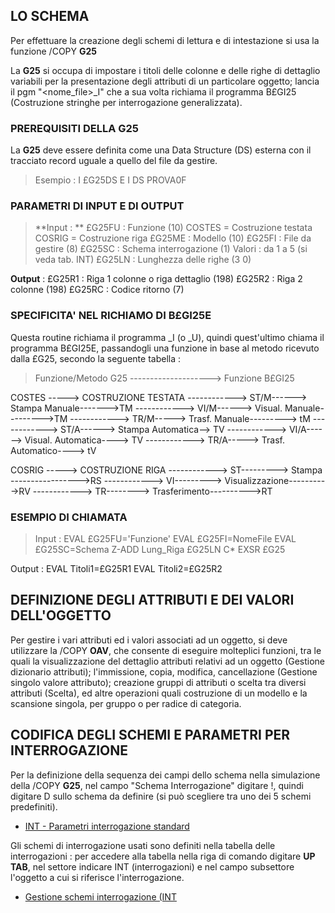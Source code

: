
## LO SCHEMA

Per effettuare la creazione degli schemi di lettura e di intestazione si usa la funzione /COPY  **G25**

La **G25** si occupa di impostare i titoli delle colonne e delle righe di dettaglio variabili per la presentazione degli attributi di un particolare oggetto; lancia il pgm "<nome_file>_I" che a sua volta richiama il programma B£GI25 (Costruzione stringhe per interrogazione generalizzata).

### PREREQUISITI DELLA G25

La **G25** deve essere definita come una Data Structure (DS) esterna con il tracciato record uguale a quello del file da gestire.

>Esempio :       I       £G25DS              E         I         DS                PROVA0F

### PARAMETRI DI INPUT E DI OUTPUT
>**Input : **
	             £G25FU :  Funzione (10)
   	                           COSTES = Costruzione testata
 	                           COSRIG = Costruzione riga
 	            £G25ME :  Modello (10)
                              £G25FI :  File da gestire (8)
                 	            £G25SC :  Schema interrogazione (1)
                                             Valori :  da 1 a 5 (si veda tab. INT)
                              £G25LN :  Lunghezza delle righe (3 0)

**Output** : 
	           £G25R1 :  Riga 1 colonne o riga dettaglio (198)
                             £G25R2 :  Riga 2 colonne (198)
                             £G25RC :  Codice ritorno (7)


### SPECIFICITA' NEL RICHIAMO DI B£GI25E

 Questa routine richiama il programma <nomefile>_I (o _U), quindi quest'ultimo chiama il programma B£GI25E, passandogli una funzione in base al metodo ricevuto dalla £G25, secondo  la seguente tabella : 

>Funzione/Metodo G25	-------------------->  Funzione B£GI25

COSTES -----> COSTRUZIONE TESTATA
------------>	ST/M------>	Stampa Manuale------->TM
------------>	VI/M------>	Visual. Manuale--------->TM
------------>	TR/M----->	Trasf. Manuale--------->	tM
------------>	ST/A------>	Stampa Automatica-->	TV
------------>	VI/A------>	Visual. Automatica---->	TV
------------>	TR/A----->	Trasf. Automatico---->	tV
			
COSRIG -----> COSTRUZIONE RIGA
------------>	ST--------->	Stampa ----------------->RS
------------>	VI--------->	Visualizzazione---------->RV
------------>	TR-------->	Trasferimento---------->RT



### ESEMPIO DI CHIAMATA
>Input : 
 EVAL £G25FU='Funzione'
 EVAL £G25FI=NomeFile
 EVAL £G25SC=Schema
 Z-ADD Lung_Riga £G25LN C* EXSR £G25

 Output : 
 EVAL Titoli1=£G25R1
 EVAL Titoli2=£G25R2

## DEFINIZIONE DEGLI ATTRIBUTI E DEI VALORI DELL'OGGETTO
Per gestire i vari attributi ed i valori associati ad un oggetto, si deve utilizzare la /COPY **OAV**, che consente di eseguire molteplici funzioni, tra le quali la visualizzazione del dettaglio attributi relativi ad un oggetto (Gestione dizionario attributi); l'immissione, copia, modifica, cancellazione (Gestione singolo valore attributo); creazione gruppi di attributi o scelta tra diversi attributi (Scelta), ed altre operazioni quali costruzione di un modello e la scansione singola, per gruppo o per radice di categoria.

## CODIFICA DEGLI SCHEMI E  PARAMETRI PER INTERROGAZIONE
Per la definizione della sequenza dei campi dello schema nella simulazione della /COPY **G25**, nel campo "Schema Interrogazione" digitare !, quindi digitare D sullo schema da definire (si può scegliere tra uno dei 5 schemi predefiniti).
- [INT - Parametri interrogazione standard](Sorgenti/OG/TA/INT)

Gli schemi di interrogazione usati sono definiti nella tabella delle interrogazioni :  per accedere alla tabella nella riga di comando digitare **UP TAB**, nel settore indicare INT (interrogazioni) e nel campo subsettore l'oggetto a cui si riferisce l'interrogazione.
- [Gestione schemi interrogazione (INT](Sorgenti/OJ/PGM/TSTG25)
